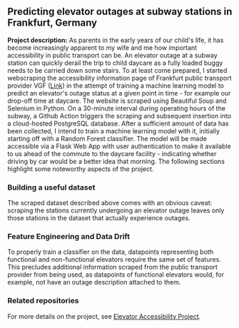 ## Predicting elevator outages at subway stations in Frankfurt, Germany

<!-- <img src="../images/postgresnav_db.jpg?raw=true"/> -->

**Project description:** As parents in the early years of our child's life, it has become increasingly apparent to my wife and me how important accessibility in public transport can be. An elevator outage at a subway station can quickly derail the trip to child daycare as a fully loaded buggy needs to be carried down some stairs. To at least come prepared, I started webscraping the accessibility information page of Frankfurt public transport provider VGF ([Link](https://www.vgf-ffm.de/de/fahrgastinfo/barrierefreies-reisen/status-aufzuege/)) in the attempt of training a machine learning model to predict an elevator's outage status at a given point in time - for example our drop-off time at daycare. The website is scraped using Beautiful Soup and Selenium in Python. On a 30-minute interval during operating hours of the subway, a Github Action triggers the scraping and subsequent insertion into a cloud-hosted PostgreSQL database. After a sufficient amount of data has been collected, I intend to train a machine learning model with it, initially starting off with a Random Forest classifier. The model will be made accessible via a Flask Web App with user authentication to make it available to us ahead of the commute to the daycare facility - indicating whether driving by car would be a better idea that morning. The following sections highlight some noteworthy aspects of the project.

### Building a useful dataset
The scraped dataset described above comes with an obvious caveat: scraping the stations currently undergoing an elevator outage leaves only those stations in the dataset that actually experience outages. 

### Feature Engineering and Data Drift
To properly train a classifier on the data, datapoints representing both functional and non-functional elevators require the same set of features. This precludes additional information scraped from the public transport provider from being used, as datapoints of functional elevators would, for example, not have an outage description attached to them. 

### Related repositories
For more details on the project, see [Elevator Accessibility Project]().
